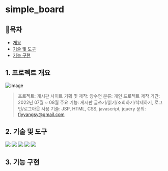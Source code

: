# simple_board

## 📘목차
- [개요](#1-프로젝트-개요)
- [기술 및 도구](#2-기술-및-도구)
- [기능 구현](#3-기능-구현)

## 1. 프로젝트 개요
![image](https://github.com/Muggle-1133/simple_board/assets/97649633/268468ac-0a58-486c-92a5-e13c79faad84)
> 프로젝트: 게시판 사이트
> 기획 및 제작: 양수연
> 분류: 개인 프로젝트
> 제작 기간: 2022년 07월 ~ 08월
> 주요 기능: 게시판 글쓰기/읽기/조회하기/삭제하기, 로그인/로그아웃
> 사용 기술: JSP, HTML, CSS, javascript, jquery
> 문의: flyyangsy@gmail.com

## 2. 기술 및 도구
<img src="https://img.shields.io/badge/java-007396?style=for-the-badge&logo=java&logoColor=white" />
<img src="https://img.shields.io/badge/html5-#E34F26?style=for-the-badge&logo=html5&logoColor=white" />
<img src="https://img.shields.io/badge/css3-#1572B6?style=for-the-badge&logo=css3&logoColor=white" />
<img src="https://img.shields.io/badge/javascript-#F7DF1E?style=for-the-badge&logo=javascript&logoColor=black" />
<img src="https://img.shields.io/badge/jquery-#0769AD?style=for-the-badge&logo=jquery&logoColor=white" />

## 3. 기능 구현
